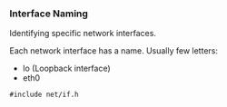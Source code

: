 ### Interface Naming

Identifying specific network interfaces.

Each network interface has a name. Usually few letters:

- lo (Loopback interface)
- eth0

```
#include net/if.h

```
